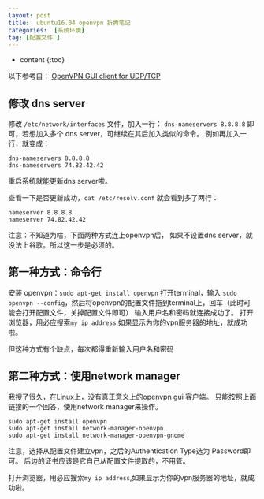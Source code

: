 ```yaml
---
layout: post
title:  ubuntu16.04 openvpn 折腾笔记
categories:  [系统环境]
tag: [配置文件 ]
---
```


* content
{:toc}

以下参考自：
[OpenVPN GUI client for UDP/TCP](https://askubuntu.com/questions/508250/openvpn-gui-client-for-udp-tcp)

## 修改 dns server
修改  `/etc/network/interfaces` 文件，加入一行：
`dns-nameservers 8.8.8.8`
即可，若想加入多个 dns server，可继续在其后加入类似的命令。
例如再加入一行，就变成：
```
dns-nameservers 8.8.8.8
dns-nameservers 74.82.42.42
```

重启系统就能更新dns server啦。

查看一下是否更新成功，`cat /etc/resolv.conf`
就会看到多了两行：
```
nameserver 8.8.8.8
nameserver 74.82.42.42
```

注意：不知道为啥，下面两种方式连上openvpn后， 如果不设置dns server，就没法上谷歌。所以这一步是必须的。


## 第一种方式：命令行
安装 openvpn：`sudo apt-get install openvpn`
打开terminal，输入 `sudo openvpn --config`，然后将openvpn的配置文件拖到terminal上，回车（此时可能会打开配置文件，关掉配置文件即可）
输入用户名和密码就连接成功了。
打开浏览器，用必应搜索`my ip address`,如果显示为你的vpn服务器的地址，就成功啦。

但这种方式有个缺点，每次都得重新输入用户名和密码

## 第二种方式：使用network manager
我搜了很久，在Linux上，没有真正意义上的openvpn gui 客户端。
只能按照上面链接的一个回答，使用network manager来操作。
```
sudo apt-get install openvpn
sudo apt-get install network-manager-openvpn
sudo apt-get install network-manager-openvpn-gnome
```

注意，选择从配置文件建立vpn，之后的Authentication Type选为 Password即可。
后边的证书应该是它自己从配置文件提取的，不用管。

打开浏览器，用必应搜索`my ip address`,如果显示为你的vpn服务器的地址，就成功啦。